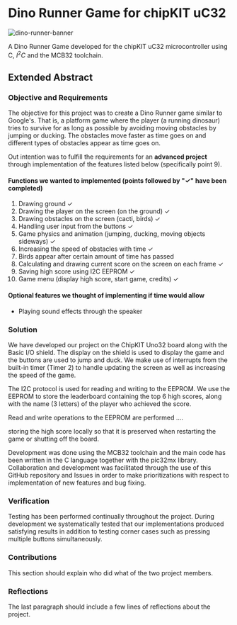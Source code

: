 # Dino Runner Game for chipKIT uC32

![dino-runner-banner](resources/img/dino-runner-img.jpg)

A Dino Runner Game developed for the chipKIT uC32 microcontroller using C, $I^2C$ and the MCB32 toolchain.

## Extended Abstract

### Objective and Requirements

The objective for this project was to create a Dino Runner game similar to Google's. That is, a platform game where the player (a running dinosaur) tries to survive for as long as possible by avoiding moving obstacles by jumping or ducking. The obstacles move faster as time goes on and different types of obstacles appear as time goes on.

Out intention was to fulfill the requirements for an **advanced project** through implementation of the features listed below (specifically point 9).

#### Functions we wanted to implemented (points followed by "✓" have been completed)

1. Drawing ground ✓
2. Drawing the player on the screen (on the ground) ✓
3. Drawing obstacles on the screen (cacti, birds) ✓
4. Handling user input from the buttons ✓
5. Game physics and animation (jumping, ducking, moving objects sideways) ✓
6. Increasing the speed of obstacles with time ✓
7. Birds appear after certain amount of time has passed
8. Calculating and drawing current score on the screen on each frame ✓
9. Saving high score using I2C EEPROM ✓
10. Game menu (display high score, start game, credits) ✓

#### Optional features we thought of implementing if time would allow

* Playing sound effects through the speaker

### Solution

We have developed our project on the ChipKIT Uno32 board along with the Basic I/O shield. The display on the shield is used to display the game and the buttons are used to jump and duck. We make use of interrupts from the built-in timer (Timer 2) to handle updating the screen as well as increasing the speed of the game.

The I2C protocol is used for reading and writing to the EEPROM. We use the EEPROM to store the leaderboard containing the top 6 high scores, along with the name (3 letters) of the player who achieved the score.

Read and write operations to the EEPROM are performed ....

storing the high score locally so that it is preserved when restarting the game or shutting off the board.

Development was done using the MCB32 toolchain and the main code has been written in the C language together with the pic32mx library. Collaboration and development was facilitated through the use of this GitHub repository and Issues in order to make prioritizations with respect to implementation of new features and bug fixing.

### Verification

Testing has been performed continually throughout the project. During development we systematically tested that our implementations produced satisfying results in addition to testing corner cases such as pressing multiple buttons simultaneously.

### Contributions

This section should explain who did what of the two project members.

### Reflections

The last paragraph should include a few lines of reflections about the project.

<style>h1,h2,h3,h4 { border-bottom: 0; } </style>